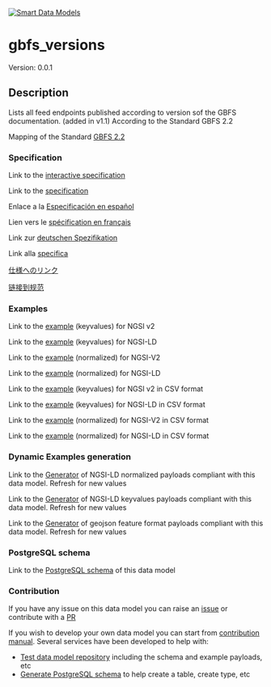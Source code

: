 [![Smart Data Models](https://smartdatamodels.org/wp-content/uploads/2022/01/SmartDataModels_logo.png "Logo")](https://smartdatamodels.org)
# gbfs_versions
Version: 0.0.1

## Description 

Lists all feed endpoints published according to version sof the GBFS documentation. (added in v1.1) According to the Standard GBFS 2.2

Mapping of the Standard [GBFS 2.2](https://github.com/NABSA/gbfs/blob/v2.2/gbfs.md)
### Specification

Link to the [interactive specification](https://swagger.lab.fiware.org/?url=https://smart-data-models.github.io/dataModel.GBFS/gbfs_versions/swagger.yaml)

Link to the [specification](https://github.com/smart-data-models/dataModel.GBFS/blob/master/gbfs_versions/doc/spec.md)

Enlace a la [Especificación en español](https://github.com/smart-data-models/dataModel.GBFS/blob/master/gbfs_versions/doc/spec_ES.md)

Lien vers le [spécification en français](https://github.com/smart-data-models/dataModel.GBFS/blob/master/gbfs_versions/doc/spec_FR.md)

Link zur [deutschen Spezifikation](https://github.com/smart-data-models/dataModel.GBFS/blob/master/gbfs_versions/doc/spec_DE.md)

Link alla [specifica](https://github.com/smart-data-models/dataModel.GBFS/blob/master/gbfs_versions/doc/spec_IT.md)

[仕様へのリンク](https://github.com/smart-data-models/dataModel.GBFS/blob/master/gbfs_versions/doc/spec_JA.md)

[链接到规范](https://github.com/smart-data-models/dataModel.GBFS/blob/master/gbfs_versions/doc/spec_ZH.md)
### Examples

Link to the [example](https://smart-data-models.github.io/dataModel.GBFS/gbfs_versions/examples/example.json) (keyvalues) for NGSI v2

Link to the [example](https://smart-data-models.github.io/dataModel.GBFS/gbfs_versions/examples/example.jsonld) (keyvalues) for NGSI-LD

Link to the [example](https://smart-data-models.github.io/dataModel.GBFS/gbfs_versions/examples/example-normalized.json) (normalized) for NGSI-V2

Link to the [example](https://smart-data-models.github.io/dataModel.GBFS/gbfs_versions/examples/example-normalized.jsonld) (normalized) for NGSI-LD

Link to the [example](https://github.com/smart-data-models/dataModel.GBFS/blob/master/gbfs_versions/examples/example.json.csv) (keyvalues) for NGSI v2 in CSV format

Link to the [example](https://github.com/smart-data-models/dataModel.GBFS/blob/master/gbfs_versions/examples/example.jsonld.csv) (keyvalues) for NGSI-LD in CSV format

Link to the [example](https://github.com/smart-data-models/dataModel.GBFS/blob/master/gbfs_versions/examples/example-normalized.json.csv) (normalized) for NGSI-V2 in CSV format

Link to the [example](https://github.com/smart-data-models/dataModel.GBFS/blob/master/gbfs_versions/examples/example-normalized.jsonld.csv) (normalized) for NGSI-LD in CSV format
### Dynamic Examples generation

Link to the [Generator](https://smartdatamodels.org/extra/ngsi-ld_generator.php?schemaUrl=https://raw.githubusercontent.com/smart-data-models/dataModel.GBFS/master/gbfs_versions/schema.json&email=info@smartdatamodels.org) of NGSI-LD normalized payloads compliant with this data model. Refresh for new values

Link to the [Generator](https://smartdatamodels.org/extra/ngsi-ld_generator_keyvalues.php?schemaUrl=https://raw.githubusercontent.com/smart-data-models/dataModel.GBFS/master/gbfs_versions/schema.json&email=info@smartdatamodels.org) of NGSI-LD keyvalues payloads compliant with this data model. Refresh for new values

Link to the [Generator](https://smartdatamodels.org/extra/geojson_features_generator.php?schemaUrl=https://raw.githubusercontent.com/smart-data-models/dataModel.GBFS/master/gbfs_versions/schema.json&email=info@smartdatamodels.org) of geojson feature format payloads compliant with this data model. Refresh for new values
### PostgreSQL schema

Link to the [PostgreSQL schema](https://github.com/smart-data-models/dataModel.GBFS/blob/master/gbfs_versions/schema.sql) of this data model
### Contribution

 If you have any issue on this data model you can raise an [issue](https://github.com/smart-data-models/dataModel.GBFS/issues)  or contribute with a [PR](https://github.com/smart-data-models/dataModel.GBFS/pulls)

 If you wish to develop your own data model you can start from [contribution manual](https://bit.ly/contribution_manual). Several services have been developed to help with: 
 - [Test data model repository](https://smartdatamodels.org/index.php/data-models-contribution-api/) including the schema and example payloads, etc
 - [Generate PostgreSQL schema](https://smartdatamodels.org/index.php/sql-service/) to help create a table, create type, etc